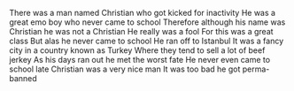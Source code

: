 There was a man named Christian who got kicked for inactivity
He was a great emo boy who never came to school
Therefore although his name was Christian he was not a Christian
He really was a fool
For this was a great class 
But alas he never came to school
He ran off to Istanbul
It was a fancy city in a country known as Turkey
Where they tend to sell a lot of beef jerkey
As his days ran out he met the worst fate
He never even came to school late
Christian was a very nice man 
It was too bad he got perma-banned